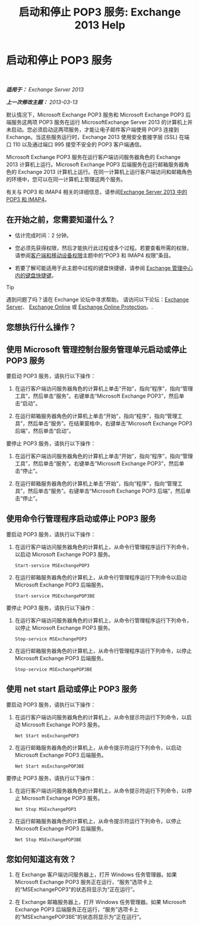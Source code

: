 ﻿---
title: '启动和停止 POP3 服务: Exchange 2013 Help'
TOCTitle: 启动和停止 POP3 服务
ms:assetid: 3d543921-d8c9-4d4b-99a1-82446b585ceb
ms:mtpsurl: https://technet.microsoft.com/zh-cn/library/Aa997475(v=EXCHG.150)
ms:contentKeyID: 50490394
ms.date: 01/11/2018
mtps_version: v=EXCHG.150
ms.translationtype: HT
---

# 启动和停止 POP3 服务

 

_**适用于：** Exchange Server 2013_

_**上一次修改主题：** 2013-03-13_

默认情况下，Microsoft Exchange POP3 服务和 Microsoft Exchange POP3 后端服务这两项 POP3 服务在运行 MicrosoftExchange Server 2013 的计算机上并未启动。您必须启动这两项服务，才能让电子邮件客户端使用 POP3 连接到 Exchange。当这些服务运行时，Exchange 2013 使用安全套接字层 (SSL) 在端口 110 以及通过端口 995 接受不安全的 POP3 客户端通信。

Microsoft Exchange POP3 服务在运行客户端访问服务器角色的 Exchange 2013 计算机上运行。Microsoft Exchange POP3 后端服务在运行邮箱服务器角色的 Exchange 2013 计算机上运行。在同一计算机上运行客户端访问和邮箱角色的环境中，您可以在同一计算机上管理这两个服务。

有关与 POP3 和 IMAP4 相关的详细信息，请参阅[Exchange Server 2013 中的 POP3 和 IMAP4](pop3-and-imap4-in-exchange-server-2013-exchange-2013-help.md)。

## 在开始之前，您需要知道什么？

  - 估计完成时间：2 分钟。

  - 您必须先获得权限，然后才能执行此过程或多个过程。若要查看所需的权限，请参阅[客户端和移动设备权限](clients-and-mobile-devices-permissions-exchange-2013-help.md)主题中的“POP3 和 IMAP4 权限”条目。

  - 若要了解可能适用于此主题中过程的键盘快捷键，请参阅 [Exchange 管理中心内的键盘快捷键](keyboard-shortcuts-in-the-exchange-admin-center-exchange-online-protection-help.md)。

> [!TIP]  
> 遇到问题了吗？请在 Exchange 论坛中寻求帮助。 请访问以下论坛：<a href="https://go.microsoft.com/fwlink/p/?linkid=60612">Exchange Server</a>、 <a href="https://go.microsoft.com/fwlink/p/?linkid=267542">Exchange Online</a> 或 <a href="https://go.microsoft.com/fwlink/p/?linkid=285351">Exchange Online Protection</a>。.


## 您想执行什么操作？

## 使用 Microsoft 管理控制台服务管理单元启动或停止 POP3 服务

要启动 POP3 服务，请执行以下操作：

1.  在运行客户端访问服务器角色的计算机上单击“开始”，指向“程序”，指向“管理工具”，然后单击“服务”。右键单击“Microsoft Exchange POP3”，然后单击“启动”。

2.  在运行邮箱服务器角色的计算机上单击“开始”，指向“程序”，指向“管理工具”，然后单击“服务”。在结果窗格中，右键单击“Microsoft Exchange POP3 后端”，然后单击“启动”。

要停止 POP3 服务，请执行以下操作：

1.  在运行客户端访问服务器角色的计算机上单击“开始”，指向“程序”，指向“管理工具”，然后单击“服务”。右键单击“Microsoft Exchange POP3”，然后单击“停止”。

2.  在运行邮箱服务器角色的计算机上单击“开始”，指向“程序”，指向“管理工具”，然后单击“服务”。右键单击“Microsoft Exchange POP3 后端”，然后单击“停止”。

## 使用命令行管理程序启动或停止 POP3 服务

要启动 POP3 服务，请执行以下操作：

1.  在运行客户端访问服务器角色的计算机上，从命令行管理程序运行下列命令，以启动 Microsoft Exchange POP3 服务。
    
        Start-service MSExchangePOP3

2.  在运行邮箱服务器角色的计算机上，从命令行管理程序运行下列命令以启动 Microsoft Exchange POP3 后端服务。
    
        Start-service MSExchangePOP3BE

要停止 POP3 服务，请执行以下操作：

1.  在运行客户端访问服务器角色的计算机上，从命令行管理程序运行下列命令，以停止 Microsoft Exchange POP3 服务。
    
        Stop-service MSExchangePOP3

2.  在运行邮箱服务器角色的计算机上，从命令行管理程序运行下列命令，以停止 Microsoft Exchange POP3 后端服务。
    
        Stop-service MSExchangePOP3BE

## 使用 net start 启动或停止 POP3 服务

要启动 POP3 服务，请执行以下操作：

1.  在运行客户端访问服务器角色的计算机上，从命令提示符运行下列命令，以启动 Microsoft Exchange POP3 服务。
    
        Net Start msExchangePOP3

2.  在运行邮箱服务器角色的计算机上，从命令提示符运行下列命令，以启动 Microsoft Exchange POP3 后端服务。
    
        Net Start msExchangePOP3BE

要停止 POP3 服务，请执行以下操作：

1.  在运行客户端访问服务器角色的计算机上，从命令提示符运行下列命令，以停止 Microsoft Exchange POP3 服务。
    
        Net Stop MSExchangePOP3

2.  在运行邮箱服务器角色的计算机上，从命令提示符运行下列命令，以停止 Microsoft Exchange POP3 后端服务。
    
        Net Stop MSExchangePOP3BE

## 您如何知道这有效？

1.  在 Exchange 客户端访问服务器上，打开 Windows 任务管理器。如果 Microsoft Exchange POP3 服务正在运行，“服务”选项卡上的“MSExchangePOP3”的状态将显示为“正在运行”。

2.  在 Exchange 邮箱服务器上，打开 Windows 任务管理器。如果 Microsoft Exchange POP3 后端服务正在运行，“服务”选项卡上的“MSExchangePOP3BE”的状态将显示为“正在运行”。

